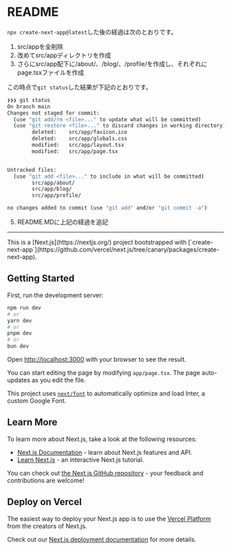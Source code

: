 # README

`npx create-next-app@latest`した後の経過は次のとおりです。

1. src/appを全削除
2. 改めてsrc/appディレクトリを作成
3. さらにsrc/app配下に/about/、/blog/、/profile/を作成し、それぞれにpage.tsxファイルを作成

この時点で`git status`した結果が下記のとおりです。

```bash
❯❯❯ git status
On branch main
Changes not staged for commit:
  (use "git add/rm <file>..." to update what will be committed)
  (use "git restore <file>..." to discard changes in working directory)
        deleted:    src/app/favicon.ico
        deleted:    src/app/globals.css
        modified:   src/app/layout.tsx
        modified:   src/app/page.tsx


Untracked files:
  (use "git add <file>..." to include in what will be committed)
        src/app/about/
        src/app/blog/
        src/app/profile/

no changes added to commit (use "git add" and/or "git commit -a")

```

5. README.MDに上記の経過を追記

<hr/>
This is a [Next.js](https://nextjs.org/) project bootstrapped with [`create-next-app`](https://github.com/vercel/next.js/tree/canary/packages/create-next-app).

## Getting Started

First, run the development server:

```bash
npm run dev
# or
yarn dev
# or
pnpm dev
# or
bun dev
```

Open [http://localhost:3000](http://localhost:3000) with your browser to see the result.

You can start editing the page by modifying `app/page.tsx`. The page auto-updates as you edit the file.

This project uses [`next/font`](https://nextjs.org/docs/basic-features/font-optimization) to automatically optimize and load Inter, a custom Google Font.

## Learn More

To learn more about Next.js, take a look at the following resources:

- [Next.js Documentation](https://nextjs.org/docs) - learn about Next.js features and API.
- [Learn Next.js](https://nextjs.org/learn) - an interactive Next.js tutorial.

You can check out [the Next.js GitHub repository](https://github.com/vercel/next.js/) - your feedback and contributions are welcome!

## Deploy on Vercel

The easiest way to deploy your Next.js app is to use the [Vercel Platform](https://vercel.com/new?utm_medium=default-template&filter=next.js&utm_source=create-next-app&utm_campaign=create-next-app-readme) from the creators of Next.js.

Check out our [Next.js deployment documentation](https://nextjs.org/docs/deployment) for more details.
